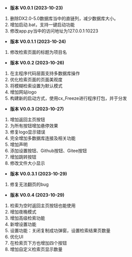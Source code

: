 - **版本 V0.0.1 (2023-10-23)**
1. 删除DX2.0-5.0数据库当中的直链列，减少数据库大小。
2. 增加启动.bat，支持一键启动功能
3. 修改app.py当中的访问地址为127.0.0.1:10223

- **版本 V0.0.1.1 (2023-10-24)**
1. 修改检索页面的标题为项目名

- **版本 V0.0.2 (2023-10-26)**
1. 在主程序代码层面支持多数据库操作
2. 优化检索页面的页面美观度
3. 将模糊检索设置为默认模式
4. 增加网站logo
5. 构建新的启动方式，使用cx_Freeze进行程序打包，并于分发

- **版本 V0.0.3 (2023-10-27)**
1. 增加返回主页按钮
2. 为所有按钮增加悬停效果
3. 修复logo显示错误
4. 完全增加多数据库连接及相关功能
5. 增加声明
6. 添加设置按钮、Github按钮、Gitee按钮
7. 增加跳转按钮
8. 修改文件大小显示

- **版本 V0.0.3.1 (2023-10-29)**
1. 修复无法翻页的bug

- **版本 V0.0.4 (2023-10-29)**
1. 检索为空时返回主页按钮也能使用
2. 增加夜晚模式
3. 增加高级检索功能
4. 新增设置功能
5. 设置功能：关闭复制成功弹窗，设置检索结果页数量
6. 优化UI
7. 在检索页下方也增加四个按钮
8. 增加自定义检索页显示数量